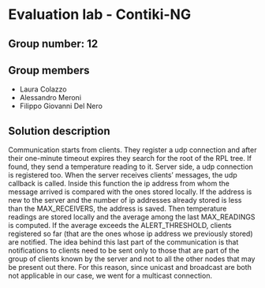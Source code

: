 # Evaluation lab - Contiki-NG

## Group number: 12

## Group members

- Laura Colazzo
- Alessandro Meroni
- Filippo Giovanni Del Nero

## Solution description
Communication starts from clients. They register a udp connection and after their one-minute timeout expires they search for the root of the RPL tree. If found, they send a temperature reading to it. Server side, a udp connection is registered too. When the server receives clients’ messages, the udp callback is called. Inside this function the ip address from whom the message arrived is compared with the ones stored locally. If the address is new to the server and the number of ip addresses already stored is less than the MAX_RECEIVERS, the address is saved. Then temperature readings are stored locally and the average among the last MAX_READINGS is computed. If the average exceeds the ALERT_THRESHOLD, clients registered so far (that are the ones whose ip address we previously stored) are notified.
The idea behind this last part of the communication is that notifications to clients need to be sent only to those that are part of the group of clients known by the server and not to all the other nodes that may be present out there. For this reason, since unicast and broadcast are both not applicable in our case, we went for a multicast connection.
